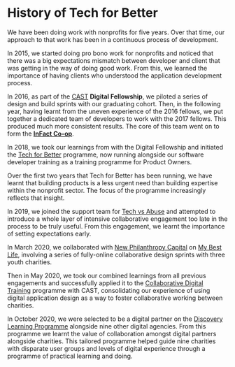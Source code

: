 # History of Tech for Better

We have been doing work with nonprofits for five years. Over that time, our approach to that work has been in a continuous process of development.

In 2015, we started doing pro bono work for nonprofits and noticed that there was a big expectations mismatch between developer and client that was getting in the way of doing good work. From this, we learned the importance of having clients who understood the application development process.

In 2016, as part of the [CAST](https://www.wearecast.org.uk/) **Digital Fellowship**, we piloted a series of design and build sprints with our graduating cohort. Then, in the following year, having learnt from the uneven experience of the 2016 fellows, we put together a dedicated team of developers to work with the 2017 fellows. This produced much more consistent results. The core of this team went on to form the [**InFact Co-op**](https://www.infactcoop.com/).

In 2018, we took our learnings from with the Digital Fellowship and initiated the [Tech for Better](./TFB.md) programme, now running alongside our software developer training as a training programme for Product Owners.

Over the first two years that Tech for Better has been running, we have learnt that building products is a less urgent need than building expertise within the nonprofit sector. The focus of the programme increasingly reflects that insight.

In 2019, we joined the support team for [Tech vs Abuse](./TvsA.md) and attempted to introduce a whole layer of intensive collaborative engagement too late in the process to be truly useful. From this engagement, we learnt the importance of setting expectations early.

In March 2020, we collaborated with [New Philanthropy Capital](https://www.thinknpc.org/) on [My Best Life](./MBL.md), involving a series of fully-online collaborative design sprints with three youth charities.

Then in May 2020, we took our combined learnings from all previous engagements and successfully applied it to the [Collaborative Digital Training](./CDT.md) programme with CAST, consolidating our experience of using digital application design as a way to foster collaborative working between charities.

In October 2020, we were selected to be a digital partner on the [Discovery Learning Programme](DLP.md) alongside nine other digital agencies. From this programme we learnt the value of collaboration amongst digital partners alongside charities. This tailored programme helped guide nine charities with disparate user groups and levels of digital experience through a programme of practical learning and doing.
